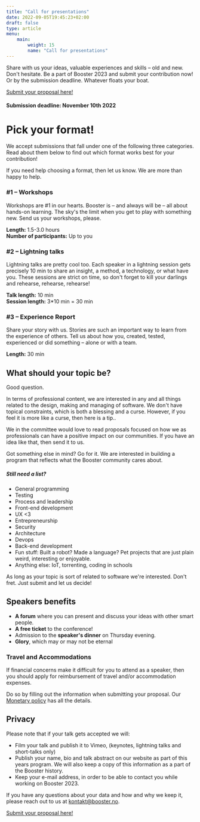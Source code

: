 ```yaml
---
title: "Call for presentations"
date: 2022-09-05T19:45:23+02:00
draft: false
type: article
menu:
    main:
        weight: 15
        name: "Call for presentations"
---
```


Share with us your ideas, valuable experiences and skills – old and new. Don't hesitate. Be a part of Booster 2023 and submit your contribution now! Or by the submission deadline. Whatever floats your boat.

[Submit your proposal here!](https://forms.gle/JC7VAWLPBbV4jqg3A)

#### Submission deadline: November 10th 2022

Pick your format!
=================

We accept submissions that fall under one of the following three categories. Read about them below to find out which format works best for your contribution!

If you need help choosing a format, then let us know. We are more than happy to help.

### #1 – Workshops

Workshops are #1 in our hearts. Booster is – and always will be – all about hands-on learning. The sky's the limit when you get to play with something new. Send us your workshops, please.

**Length:** 1.5-3.0 hours  
**Number of participants:** Up to you

### #2 – Lightning talks

Lightning talks are pretty cool too. Each speaker in a lightning session gets precisely 10 min to share an insight, a method, a technology, or what have you. These sessions are strict on time, so don't forget to kill your darlings and rehearse, rehearse, rehearse!

**Talk length:** 10 min  
**Session length:** 3\*10 min = 30 min

### #3 – Experience Report

Share your story with us. Stories are such an important way to learn from the experience of others. Tell us about how you, created, tested, experienced or did something – alone or with a team.

**Length:** 30 min  

What should your topic be?
--------------------------

Good question.

In terms of professional content, we are interested in any and all things related to the design, making and managing of software. We don't have topical constraints, which is both a blessing and a curse. However, if you feel it is more like a curse, then here is a tip..

We in the committee would love to read proposals focused on how we as professionals can have a positive impact on our communities. If you have an idea like that, then send it to us.

Got something else in mind? Go for it. We are interested in building a program that reflects what the Booster community cares about.

##### Still need a list?

*   General programming
*   Testing
*   Process and leadership
*   Front-end development
*   UX <3
*   Entrepreneurship
*   Security
*   Architecture
*   Devops
*   Back-end development
*   Fun stuff: Built a robot? Made a language? Pet projects that are just plain weird, interesting or enjoyable.
*   Anything else: IoT, torrenting, coding in schools

As long as your topic is sort of related to software we're interested. Don't fret. Just submit and let us decide!

Speakers benefits
-----------------

*   **A forum** where you can present and discuss your ideas with other smart people.
*   **A free ticket** to the conference!
*   Admission to the **speaker's dinner** on Thursday evening.
*   **Glory**, which may or may not be eternal

### Travel and Accommodations

If financial concerns make it difficult for you to attend as a speaker, then you should apply for reimbursement of travel and/or accommodation expenses.

Do so by filling out the information when submitting your proposal. Our [Monetary policy](/info/monetary-policy/) has all the details.

Privacy
-------

Please note that if your talk gets accepted we will:

*   Film your talk and publish it to Vimeo, (keynotes, lightning talks and short-talks only)
*   Publish your name, bio and talk abstract on our website as part of this years program. We will also keep a copy of this information as a part of the Booster history.
*   Keep your e-mail address, in order to be able to contact you while working on Booster 2023.

If you have any questions about your data and how and why we keep it, please reach out to us at [kontakt@booster.no](mailto:kontakt@booster.no).

[Submit your proposal here!](https://forms.gle/JC7VAWLPBbV4jqg3A)
